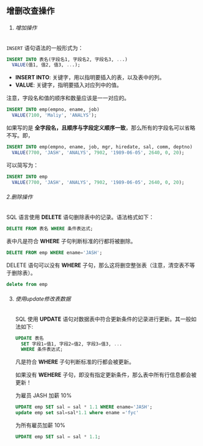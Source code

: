 ## 增删改查操作

1. ###### 增加操作

`INSERT` 语句语法的一般形式为：

```sql
INSERT INTO 表名(字段名1, 字段名2, 字段名3, ...)
  VALUE(值1, 值2, 值3, ...);
```

- **INSERT INTO**: 关键字，用以指明要插入的表，以及表中的列。
- **VALUE**: 关键字，指明要插入对应列中的值。

注意，字段名和值的顺序和数量应该是一一对应的。

```sql
INSERT INTO emp(empno, ename, job)
  VALUE(7100, 'Maliy', 'ANALYS');
```

如果写的是 **全字段名，且顺序与字段定义顺序一致**，那么所有的字段名可以省略不写。即，

```sql
INSERT INTO emp(empno, ename, job, mgr, hiredate, sal, comm, deptno)
  VALUE(7700, 'JASH', 'ANALYS', 7902, '1989-06-05', 2640, 0, 20);
```

可以简写为：

```sql
INSERT INTO emp 
  VALUE(7700, 'JASH', 'ANALYS', 7902, '1989-06-05', 2640, 0, 20);
```

###### 2.删除操作

SQL 语言使用 **DELETE** 语句删除表中的记录。语法格式如下：

```sql
DELETE FROM 表名 WHERE 条件表达式;
```

表中凡是符合 **WHERE** 子句判断标准的行都将被删除。

```sql
DELETE FROM emp WHERE ename='JASH';
```

DELETE 语句可以没有 **WHERE** 子句，那么这将删空整张表（注意，清空表不等于删除表）。

```sql
delete from emp
```

3. ###### 使用update修改表数据

   SQL 使用 **UPDATE** 语句对数据表中符合更新条件的记录进行更新。其一般如法如下:

   ```sql
   UPDATE 表名
     SET 字段1=值1, 字段2=值2, 字段3=值3, ...
     WHERE 条件表达式;
   ```

   凡是符合 **WHERE** 子句判断标准的行都会被更新。

   如果没有 **WEHERE** 子句，即没有指定更新条件，那么表中所有行信息都会被更新！

   为雇员 JASH 加薪 10%

   ```sql
   UPDATE emp SET sal = sal * 1.1 WHERE ename='JASH';
   update emp set sal=sal*1.1 where ename ='fyc'
   ```

   为所有雇员加薪 10%

   ````sql
   UPDATE emp SET sal = sal * 1.1;
   ````

   

   ​	


